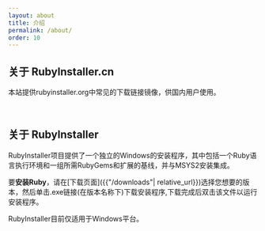 ```yaml
---
layout: about
title: 介绍
permalink: /about/
order: 10
---
```


## 关于 RubyInstaller.cn

本站提供rubyinstaller.org中常见的下载链接镜像，供国内用户使用。

<br>


## 关于 RubyInstaller

RubyInstaller项目提供了一个独立的Windows的安装程序，其中包括一个Ruby语言执行环境和一组所需RubyGems和扩展的基线，并与MSYS2安装集成。

要**安装Ruby**，请在[下载页面]({{"/downloads"| relative_url}})选择您想要的版本，然后单击.exe链接(在版本名称下)下载安装程序,下载完成后双击该文件以运行安装程序。

RubyInstaller目前仅适用于Windows平台。
